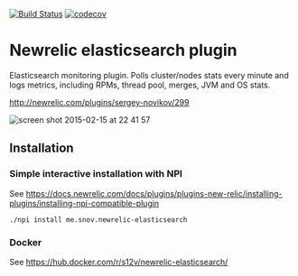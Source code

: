 [![Build Status](https://travis-ci.org/s12v/newrelic-elasticsearch.svg?branch=master)](https://travis-ci.org/s12v/newrelic-elasticsearch)
[![codecov](https://codecov.io/gh/s12v/newrelic-elasticsearch/branch/master/graph/badge.svg)](https://codecov.io/gh/s12v/newrelic-elasticsearch)

# Newrelic elasticsearch plugin

Elasticsearch monitoring plugin. Polls cluster/nodes stats every minute and logs metrics, including RPMs, thread pool, merges, JVM and OS stats.

http://newrelic.com/plugins/sergey-novikov/299

![screen shot 2015-02-15 at 22 41 57](https://cloud.githubusercontent.com/assets/1462574/6205166/8c7b12ee-b565-11e4-9495-4fee5de919db.png)

## Installation

### Simple interactive installation with NPI

See https://docs.newrelic.com/docs/plugins/plugins-new-relic/installing-plugins/installing-npi-compatible-plugin
```
./npi install me.snov.newrelic-elasticsearch
```

### Docker

See https://hub.docker.com/r/s12v/newrelic-elasticsearch/
